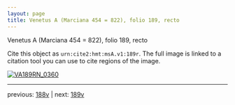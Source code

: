 ```yaml
---
layout: page
title: Venetus A (Marciana 454 = 822), folio 189, recto
---
```


Venetus A (Marciana 454 = 822), folio 189, recto

Cite this object as `urn:cite2:hmt:msA.v1:189r`.  The full image is linked to a citation tool you can use to cite regions of the image.

[![VA189RN_0360](http://www.homermultitext.org/iipsrv?IIIF=/project/homer/pyramidal/deepzoom/hmt/vaimg/2017a/VA189RN_0360.tif/full/800,/0/default.jpg)](http://www.homermultitext.org/ict2/?urn=urn:cite2:hmt:vaimg.2017a:VA189RN_0360) 

---

previous:  [188v](../188v/) | next: [189v](../189v/)